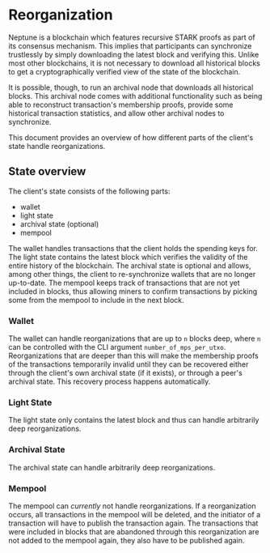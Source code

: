 # Reorganization

Neptune is a blockchain which features recursive STARK proofs as part of its
consensus mechanism. This implies that participants can synchronize trustlessly
by simply downloading the latest block and verifying this. Unlike most other
blockchains, it is not necessary to download all historical blocks to get a
cryptographically verified view of the state of the blockchain.

It is possible, though, to run an archival node that downloads all historical
blocks. This archival node comes with additional functionality such as being
able to reconstruct transaction's membership proofs, provide some historical
transaction statistics, and allow other archival nodes to synchronize.

This document provides an overview of how different parts of the client's state
handle reorganizations.

## State overview
The client's state consists of the following parts:
- wallet
- light state
- archival state (optional)
- mempool

The wallet handles transactions that the client holds the spending keys for.
The light state contains the latest block which verifies the validity of the
entire history of the blockchain. The archival state is optional and allows,
among other things, the client to re-synchronize wallets that are no longer
up-to-date. The mempool keeps track of transactions that are not yet included
in blocks, thus allowing miners to confirm transactions by picking some from
the mempool to include in the next block.

### Wallet
The wallet can handle reorganizations that are up to `n` blocks deep, where `n`
can be controlled with the CLI argument `number_of_mps_per_utxo`.
Reorganizations that are deeper than this will make the membership proofs of
the transactions temporarily invalid until they can be recovered either through
the client's own archival state (if it exists), or through a peer's archival
state. This recovery process happens automatically.

### Light State
The light state only contains the latest block and thus can handle arbitrarily
deep reorganizations.

### Archival State
The archival state can handle arbitrarily deep reorganizations.

### Mempool
The mempool can *currently* not handle reorganizations. If a reorganization
occurs, all transactions in the mempool will be deleted, and the initiator of a
transaction will have to publish the transaction again. The transactions that
were included in blocks that are abandoned through this reorganization are not
added to the mempool again, they also have to be published again.
